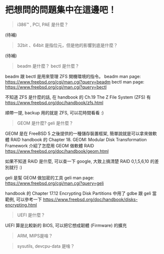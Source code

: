 # 把想問的問題集中在這邊吧！
> i386™ , PCI, PAE 是什麼？

(待補)

> 32bit 、64bit 是指位元，但是他的影響到底是什麼？

(待補)

> beadm 是什麼？ bectl 是什麼？

beadm 跟 bectl 是用來管理 ZFS 開機環境的指令。
beadm man page: https://www.freebsd.org/cgi/man.cgi?query=beadm
bectl man page: https://www.freebsd.org/cgi/man.cgi?query=bectl

不知道 ZFS 是什麼的話, 在 handbook 的 Ch.19 The Z File System (ZFS) 有
https://www.freebsd.org/doc/handbook/zfs.html

順帶一提, backup 用的就是 ZFS, 可以花時間看看 :)

> GEOM 是什麼? geli 是什麼？

GEOM 是在 FreeBSD 5 之後提供的一種儲存裝置框架, 簡單說就是可以拿來做軟體 RAID 
handbook 的 Chapter 18. GEOM: Modular Disk Transformation Framework 介紹了怎麼用 GEOM 做軟體 RAID
https://www.freebsd.org/doc/handbook/geom.html

如果不知道 RAID 是什麼, 可以查一下 google, 大致上搞清楚 RAID 0,1,5,6,10 的差別就行 :)

geli 是幫 GEOM 做加密的工具
geli man page: https://www.freebsd.org/cgi/man.cgi?query=geli

handbook 的 Chapter 17.12 Encrypting Disk Partitions 中用了 gdbe 跟 geli 當範例, 可以參考一下
https://www.freebsd.org/doc/handbook/disks-encrypting.html

> UEFI 是什麼？

UEFI 算是比較新的 BIOS, 可以把它想成韌體 (Firmware) 的擴充

> ARM, MIPS是啥？

> sysutils, devcpu-data 是啥？
